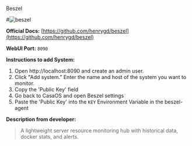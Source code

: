  Beszel

#![beszel](https://github.com/user-attachments/assets/b2918d8a-bc91-42aa-bbd2-c2f7f95f7746)

**Official Docs:** [https://github.com/henrygd/beszel](https://github.com/henrygd/beszel)

**WebUI Port:** `8090`

**Instructions to add System:**

1. Open http://localhost:8090 and create an admin user.
2. Click "Add system." Enter the name and host of the system you want to monitor.
3. Copy the 'Public Key' field
4. Go back to CasaOS and open Beszel settings
5. Paste the 'Public Key' into the `KEY` Environment Variable in the beszel-agent

**Description from developer:**

> A lightweight server resource monitoring hub with historical data, docker stats, and alerts.
